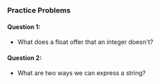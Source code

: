 ### Practice Problems

#### Question 1:
- What does a float offer that an integer doesn't?

#### Question 2:
- What are two ways we can express a string?

